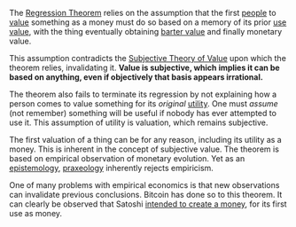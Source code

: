The [Regression Theorem](https://wiki.mises.org/wiki/Regression_theorem) relies on the assumption that the first [people](Glossary#person) to [value](Glossary#value) something as a money must do so based on a memory of its prior [use value](https://en.m.wikipedia.org/wiki/Use_value), with the thing eventually obtaining [barter value](https://en.m.wikipedia.org/wiki/Barter) and finally monetary value.

This assumption contradicts the [Subjective Theory of Value](https://en.m.wikipedia.org/wiki/Subjective_theory_of_value) upon which the theorem relies, invalidating it. **Value is subjective, which implies it can be based on anything, even if objectively that basis appears irrational.**

The theorem also fails to terminate its regression by not explaining how a person comes to value something for its *original* [utility](Glossary#utility). One must *assume* (not remember) something will be useful if nobody has ever attempted to use it. This assumption of utility is valuation, which remains subjective.

The first valuation of a thing can be for any reason, including its utility as a money. This is inherent in the concept of subjective value. The theorem is based on empirical observation of monetary evolution. Yet as an [epistemology](https://en.m.wikipedia.org/wiki/Epistemology), [praxeology](https://en.wikipedia.org/wiki/Praxeology) inherently rejects empiricism.

One of many problems with empirical economics is that new observations can invalidate previous conclusions. Bitcoin has done so to this theorem. It can clearly be observed that Satoshi [intended to create a money](https://bitcoin.org/bitcoin.pdf), for its first use as money.